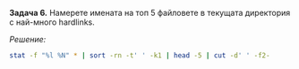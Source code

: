 **Задача 6.** Намерете имената на топ 5 файловете в текущата директория с най-много hardlinks.

*Решение:*

```sh
stat -f "%l %N" * | sort -rn -t' ' -k1 | head -5 | cut -d' ' -f2- 
```
